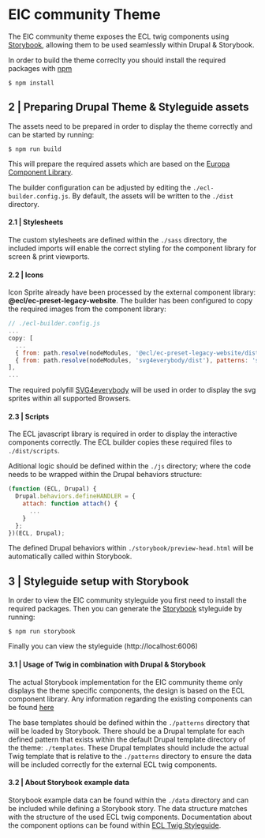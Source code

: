 # EIC community Theme
The EIC community theme exposes the ECL twig components using [Storybook](https://storybook.js.org/), allowing them to be used seamlessly within Drupal & Storybook.

In order to build the theme correclty you should install the required packages with [npm](https://npmjs.com)

```shell
$ npm install
```

## 2 | Preparing Drupal Theme & Styleguide assets
The assets need to be prepared in order to display the theme correctly and can be started by running:

```shell
$ npm run build
```

This will prepare the required assets which are based on the [Europa Component Library](https://ec.europa.eu/component-library/).

The builder configuration can be adjusted by editing the `./ecl-builder.config.js`. By default, the assets will be written to the `./dist` directory.

#### 2.1 | Stylesheets
The custom stylesheets are defined within the `./sass` directory, the included imports will enable the correct styling for the component library for screen & print viewports.

#### 2.2 | Icons
Icon Sprite already have been processed by the external component library: **@ecl/ec-preset-legacy-website**. The builder has been configured to copy the required images from the component library:

```js
// ./ecl-builder.config.js
...
copy: [
  ...
  { from: path.resolve(nodeModules, '@ecl/ec-preset-legacy-website/dist'), to: path.resolve(outputFolder, 'dist') },
  { from: path.resolve(nodeModules, 'svg4everybody/dist'), patterns: 'svg4everybody.min.js', to: path.resolve(outputFolder, 'dist/scripts') },
],
...
```

The required polyfill [SVG4everybody](https://github.com/jonathantneal/svg4everybody) will be used in order to display the svg sprites within all supported Browsers.

#### 2.3 | Scripts
The ECL javascript library is required in order to display the interactive components correctly. The ECL builder copies these required files to `./dist/scripts`.

Aditional logic should be defined within the `./js` directory; where the code needs to be wrapped within the Drupal behaviors structure:

```js
(function (ECL, Drupal) {
  Drupal.behaviors.defineHANDLER = {
    attach: function attach() {
      ...
    }
  };
})(ECL, Drupal);
```

The defined Drupal behaviors within `./storybook/preview-head.html` will be automatically called within Storybook.

## 3 | Styleguide setup with Storybook
In order to view the EIC community styleguide you first need to install the required packages.
Then you can generate the [Storybook](https://storybook.js.org/) styleguide by running:

```shell
$ npm run storybook
```

Finally you can view the styleguide (http://localhost:6006)

#### 3.1 | Usage of Twig in combination with Drupal & Storybook
The actual Storybook implementation for the EIC community theme only displays the theme specific components, the design is based on the ECL component library. Any information regarding the existing components can be found [here](https://ec.europa.eu/component-library/ec/getting-started/)

The base templates should be defined within the `./patterns` directory that will be loaded by Storybook. There should be a Drupal template for each defined pattern that exists within the default Drupal template directory of the theme: `./templates`.
These Drupal templates should include the actual Twig template that is relative to the `./patterns` directory to ensure the data will be included correctly for the external ECL twig components.

#### 3.2 | About Storybook example data
Storybook example data can be found within the `./data` directory and can be included while defining a Storybook story.
The data structure matches with the structure of the used ECL twig components. Documentation about the component options can be found within [ECL Twig Styleguide](https://ecl-twig-php.netlify.app/ec).
